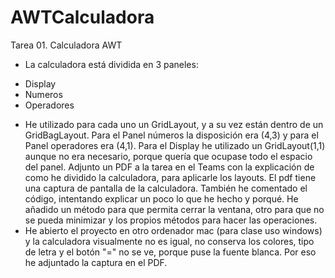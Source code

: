 # AWTCalculadora
Tarea 01. Calculadora AWT

* La calculadora está dividida en 3 paneles:
- Display
- Numeros
- Operadores
* He utilizado para cada uno un GridLayout, y a su vez están dentro de un GridBagLayout.
Para el Panel números la disposición era (4,3) y para el Panel operadores era (4,1).
Para el Display he utilizado un GridLayout(1,1) aunque no era necesario, porque quería que ocupase todo el espacio del panel.
Adjunto un PDF a la tarea en el Teams con la explicación de como he dividido la calculadora, para aplicarle los layouts.
El pdf tiene una captura de pantalla de la calculadora.
También he comentado el código, intentando explicar un poco lo que he hecho y porqué.
He añadido un método para que permita cerrar la ventana, otro para que no se pueda minimizar y los propios métodos para hacer las operaciones.
* He abierto el proyecto en otro ordenador mac (para clase uso windows) y la calculadora visualmente no es igual, no conserva los colores, tipo de letra y el botón "=" no se ve, 
porque puse la fuente blanca. Por eso he adjuntado la captura en el PDF.

